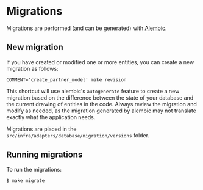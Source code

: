# Migrations

Migrations are performed (and can be generated) with [Alembic](https://alembic.sqlalchemy.org/en/latest/).

## New migration

If you have created or modified one or more entities, you can create a new migration as follows:

```console
COMMENT='create_partner_model' make revision
```

This shortcut will use alembic's `autogenerate` feature to create a new migration based on the difference between the state of your database and the current drawing of entities in the code. Always review the migration and modify as needed, as the migration generated by alembic may not translate exactly what the application needs.

Migrations are placed in the `src/infra/adapters/database/migration/versions` folder.

## Running migrations

To run the migrations:

```console
$ make migrate
```

